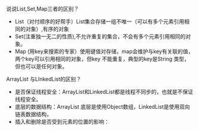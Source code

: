 说说List,Set,Map三者的区别？
   - List（对付顺序的好帮手）List集合存储一组不唯一（可以有多个元素引用相同的对象）,有序的对象
   - Set(注重独一无二的性质),不允许重复的集合，不会有多个元素引用相同的对象。
   - Map (用key来搜索的专家）使用键值对存储，map会维护与key有关联的值，两个key可以引用相同的对象，但key
   不能重复，典型的key是String 类型，但也可以是任何对象。
   
   
ArrayList 与LInkedList的区别？
- 是否保证线程安全：ArrayList和LinkedList都是线程不同步的，也就是不保证线程安全。
- 底层的数据结构：ArrayList 底层是使用Object数组，LinkedList是使用双向链表数据结构，
- 插入和删除是否受到元素的位置的影响：